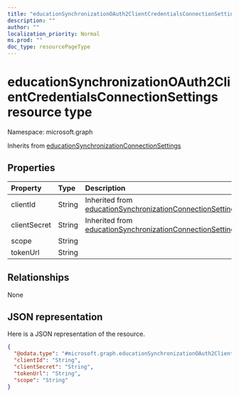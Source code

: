 ```yaml
---
title: "educationSynchronizationOAuth2ClientCredentialsConnectionSettings resource type"
description: ""
author: ""
localization_priority: Normal
ms.prod: ""
doc_type: resourcePageType
---
```


# educationSynchronizationOAuth2ClientCredentialsConnectionSettings resource type


Namespace: microsoft.graph




Inherits from [educationSynchronizationConnectionSettings](../resources/educationsynchronizationconnectionsettings.md)

## Properties
|Property|Type|Description|
|:---|:---|:---|
|clientId|String| Inherited from [educationSynchronizationConnectionSettings](../resources/educationsynchronizationconnectionsettings.md)|
|clientSecret|String| Inherited from [educationSynchronizationConnectionSettings](../resources/educationsynchronizationconnectionsettings.md)|
|scope|String||
|tokenUrl|String||

## Relationships
None

## JSON representation
Here is a JSON representation of the resource.
<!-- {
  "blockType": "resource",
  "@odata.type": "microsoft.graph.educationSynchronizationOAuth2ClientCredentialsConnectionSettings"
}
-->
``` json
{
  "@odata.type": "#microsoft.graph.educationSynchronizationOAuth2ClientCredentialsConnectionSettings",
  "clientId": "String",
  "clientSecret": "String",
  "tokenUrl": "String",
  "scope": "String"
}
```

